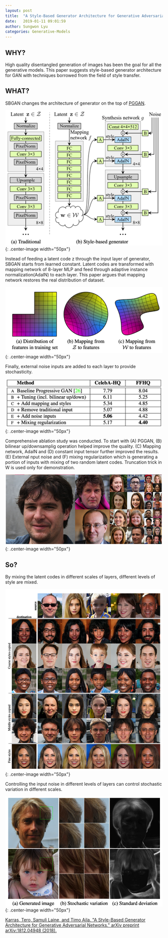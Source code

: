 ```yaml
---
layout: post
title:  "A Style-Based Generator Architecture for Generative Adversarial Networks"
date:   2019-01-11 09:01:59
author: Sungwon Lyu
categories: Generative-Models
---
```


## WHY? 
High quality disentangled generation of images has been the goal for all the generative models. This paper suggests style-based generator architecture for GAN with techniques borrowed from the field of style transfer.

## WHAT?
SBGAN changes the architecture of generator on the top of [PGGAN](https://lyusungwon.github.io/generative-models/2019/01/02/pggan.html). 

![image](/assets/images/sbgan1.png){: .center-image width="50px"}

Instead of feeding a latent code z through the input layer of generator, SBGAN starts from learned constant. Latent codes are transformed with mapping network of 8-layer MLP and feed through adaptive instance normalization(AdaIN) to each layer. This paper argues that mapping network restores the real distribution of dataset.

![image](/assets/images/sbgan2.png){: .center-image width="50px"}

Finally, external noise inputs are added to each layer to provide stochasticity. 

![image](/assets/images/sbgan3.png){: .center-image width="50px"}

Comprehensive ablation study was conducted. To start with (A) PGGAN, (B) bilinear up/downsamplig operation helped improve the quality. (C) Mapping network, AdaIN and (D) constant input tensor further improved the results. (E) External nput noise and (F) mixing regularization which is generating a portion of inputs with mixing of two random latent codes. Truncation trick in W is used only for demonstration.  

![image](/assets/images/sbgan4.png){: .center-image width="50px"}

## So?
By mixing the latent codes in different scales of layers, different levels of style are mixed. 

![image](/assets/images/sbgan5.png){: .center-image width="50px"}

Controlling the input noise in different levels of layers can control stochastic variation in different scales. 

![image](/assets/images/sbgan6.png){: .center-image width="50px"}

[Karras, Tero, Samuli Laine, and Timo Aila. "A Style-Based Generator Architecture for Generative Adversarial Networks." arXiv preprint arXiv:1812.04948 (2018).](https://arxiv.org/abs/1812.04948)
